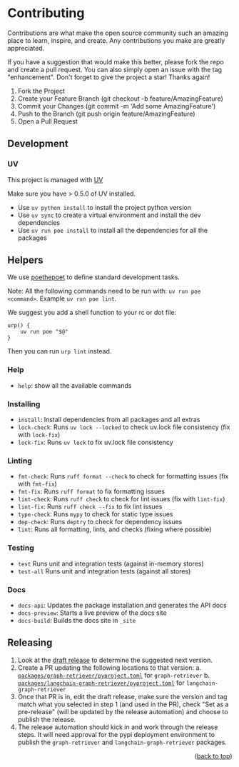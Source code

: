 # Contributing

Contributions are what make the open source community such an amazing place to learn, inspire, and create. Any contributions you make are greatly appreciated.

If you have a suggestion that would make this better, please fork the repo and create a pull request. You can also simply open an issue with the tag "enhancement". Don't forget to give the project a star! Thanks again!

1. Fork the Project
2. Create your Feature Branch (git checkout -b feature/AmazingFeature)
3. Commit your Changes (git commit -m 'Add some AmazingFeature')
4. Push to the Branch (git push origin feature/AmazingFeature)
5. Open a Pull Request

## Development

### UV

This project is managed with [UV](https://docs.astral.sh/uv/)

Make sure you have > 0.5.0 of UV installed.

* Use `uv python install` to install the project python version
* Use `uv sync` to create a virtual environment and install the dev dependencies
* Use `uv run poe install` to install all the dependencies for all the packages

## Helpers

We use [poethepoet](https://poethepoet.natn.io/index.html) to define standard development tasks.

Note: All the following commands need to be run with: `uv run poe <command>`. Example `uv run poe lint`.

We suggest you add a shell function to your rc or dot file:
```
urp() {
    uv run poe "$@"
}
```
Then you can run `urp lint` instead.

### Help

* `help`: show all the available commands

### Installing

* `install`: Install dependencies from all packages and all extras
* `lock-check`: Runs `uv lock --locked` to check uv.lock file consistency (fix with `lock-fix`)
* `lock-fix`: Runs `uv lock` to fix uv.lock file consistency

### Linting

* `fmt-check`: Runs `ruff format --check` to check for formatting issues (fix with `fmt-fix`)
* `fmt-fix`: Runs `ruff format` to fix formatting issues
* `lint-check`: Runs `ruff check` to check for lint issues (fix with `lint-fix`)
* `lint-fix`: Runs `ruff check --fix` to fix lint issues
* `type-check`: Runs `mypy` to check for static type issues
* `dep-check`: Runs `deptry` to check for dependency issues
* `lint`: Runs all formatting, lints, and checks (fixing where possible)

### Testing

* `test` Runs unit and integration tests (against in-memory stores)
* `test-all` Runs unit and integration tests (against all stores)

### Docs

* `docs-api`: Updates the package installation and generates the API docs
* `docs-preview`: Starts a live preview of the docs site
* `docs-build`: Builds the docs site in `_site`

## Releasing

1. Look at the [draft release](https://github.com/datastax/graph-rag/releases) to determine the suggested next version.
2. Create a PR updating the following locations to that version:
  a. [`packages/graph-retriever/pyproject.toml`](https://github.com/datastax/graph-rag/blob/main/packages/graph-retriever/pyproject.toml#L3) for `graph-retriever`
  b. [`packages/langchain-graph-retriever/pyproject.toml`](https://github.com/datastax/graph-rag/blob/main/packages/langchain-graph-retriever/pyproject.toml#L3) for `langchain-graph-retriever`
3. Once that PR is in, edit the draft release, make sure the version and tag match what you selected in step 1 (and used in the PR), check "Set as a pre-release" (will be updated by the release automation) and choose to publish the release.
4. The release automation should kick in and work through the release steps. It will need approval for the pypi deployment environment to publish the `graph-retriever` and `langchain-graph-retriever` packages.

<p align="right">(<a href="#readme-top">back to top</a>)</p

